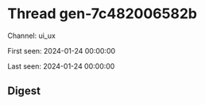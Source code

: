 # Thread gen-7c482006582b
Channel: ui_ux

First seen: 2024-01-24 00:00:00

Last seen: 2024-01-24 00:00:00

## Digest


